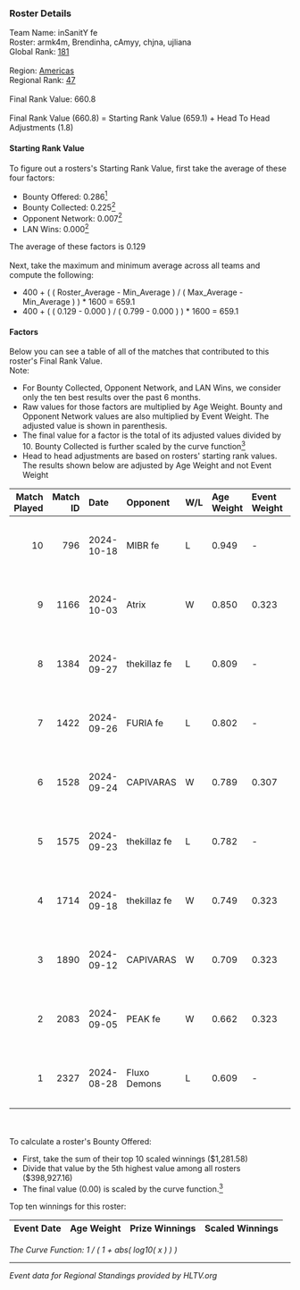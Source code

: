 ### Roster Details<br />
Team Name: inSanitY fe<br />
Roster: armk4m, Brendinha, cAmyy, chjna, ujliana<br />
Global Rank: [181](../../standings_global_2024_11_25.md)<br />
<br />
Region: [Americas]( ../../standings_americas_2024_11_25.md)<br />
Regional Rank: [47]( ../../standings_americas_2024_11_25.md)<br />
<br />
Final Rank Value:  660.8<br />
<br />
Final Rank Value (660.8) = Starting Rank Value (659.1) + Head To Head Adjustments (1.8)<br />

#### Starting Rank Value<br />
To figure out a rosters's Starting Rank Value, first take the average of these four factors:<br />
- Bounty Offered: 0.286[<sup>1</sup>](#table2)
- Bounty Collected: 0.225[<sup>2</sup>](#table1)
- Opponent Network: 0.007[<sup>2</sup>](#table1)
- LAN Wins: 0.000[<sup>2</sup>](#table1)

The average of these factors is 0.129<br />
<br />
Next, take the maximum and minimum average across all teams and compute the following:<br />
- 400 + ( ( Roster_Average - Min_Average ) / ( Max_Average - Min_Average ) ) * 1600 = 659.1
- 400 + ( ( 0.129 - 0.000 ) / ( 0.799 - 0.000 ) ) * 1600 = 659.1


#### Factors<br />
Below you can see a table of all of the matches that contributed to this roster's Final Rank Value.<br />
Note:<br />

- For Bounty Collected, Opponent Network, and LAN Wins, we consider only the ten best results over the past 6 months.
- Raw values for those factors are multiplied by Age Weight. Bounty and Opponent Network values are also multiplied by Event Weight. The adjusted value is shown in parenthesis.
- The final value for a factor is the total of its adjusted values divided by 10. Bounty Collected is further scaled by the curve function[<sup>3</sup>](#curveFunction)
- Head to head adjustments are based on rosters' starting rank values. The results shown below are adjusted by Age Weight and not Event Weight
<span id="table1"></span><br />


| Match Played | Match ID | Date       | Opponent     | W/L | Age Weight | Event Weight | Bounty Collected | Opponent Network | LAN Wins  | H2H Adj. | Roster                                   |
| -: | -: | :- | :- | :- | :- | :- | :- | :- | :- | -: | :- |
|           10 |      796 | 2024-10-18 | MIBR fe      | L   | 0.949      | -            | -                | -                | -         |   -12.53 | armk4m, Brendinha, cAmyy, chjna, ujliana |
|            9 |     1166 | 2024-10-03 | Atrix        | W   | 0.850      | 0.323        | 0.003 (0.001)    | 0.138 (0.038)    | 0 (0.000) |    13.93 | armk4m, Brendinha, cAmyy, chjna, ujliana |
|            8 |     1384 | 2024-09-27 | thekillaz fe | L   | 0.809      | -            | -                | -                | -         |   -13.19 | armk4m, Brendinha, cAmyy, chjna, ujliana |
|            7 |     1422 | 2024-09-26 | FURIA fe     | L   | 0.802      | -            | -                | -                | -         |    -2.39 | armk4m, Brendinha, cAmyy, chjna, ujliana |
|            6 |     1528 | 2024-09-24 | CAPIVARAS    | W   | 0.789      | 0.307        | 0.002 (0.001)    | 0.000 (0.000)    | 0 (0.000) |     7.30 | armk4m, Brendinha, cAmyy, chjna, ujliana |
|            5 |     1575 | 2024-09-23 | thekillaz fe | L   | 0.782      | -            | -                | -                | -         |   -13.06 | armk4m, Brendinha, cAmyy, chjna, ujliana |
|            4 |     1714 | 2024-09-18 | thekillaz fe | W   | 0.749      | 0.323        | 0.003 (0.001)    | 0.090 (0.022)    | 0 (0.000) |    11.22 | armk4m, Brendinha, cAmyy, chjna, ujliana |
|            3 |     1890 | 2024-09-12 | CAPIVARAS    | W   | 0.709      | 0.323        | 0.002 (0.001)    | 0.000 (0.000)    | 0 (0.000) |     7.12 | armk4m, Brendinha, cAmyy, chjna, ujliana |
|            2 |     2083 | 2024-09-05 | PEAK fe      | W   | 0.662      | 0.323        | 0.003 (0.001)    | 0.034 (0.007)    | 0 (0.000) |     9.48 | armk4m, Brendinha, cAmyy, chjna, ujliana |
|            1 |     2327 | 2024-08-28 | Fluxo Demons | L   | 0.609      | -            | -                | -                | -         |    -6.13 | armk4m, Brendinha, cAmyy, chjna, ujliana |

<br />
<span id="table2"></span><br />
To calculate a roster's Bounty Offered:<br />

- First, take the sum of their top 10 scaled winnings ($1,281.58)
- Divide that value by the 5th highest value among all rosters ($398,927.16)
- The final value (0.00) is scaled by the curve function.[<sup>3</sup>](#curveFunction)

Top ten winnings for this roster:<br />

| Event Date | Age Weight | Prize Winnings | Scaled Winnings |
| :- | -: | :- | :- |


<span id="curveFunction"></span>_The Curve Function: 1 / ( 1 + abs( log10( x ) ) )_<br />

---
_Event data for Regional Standings provided by HLTV.org_<br />
